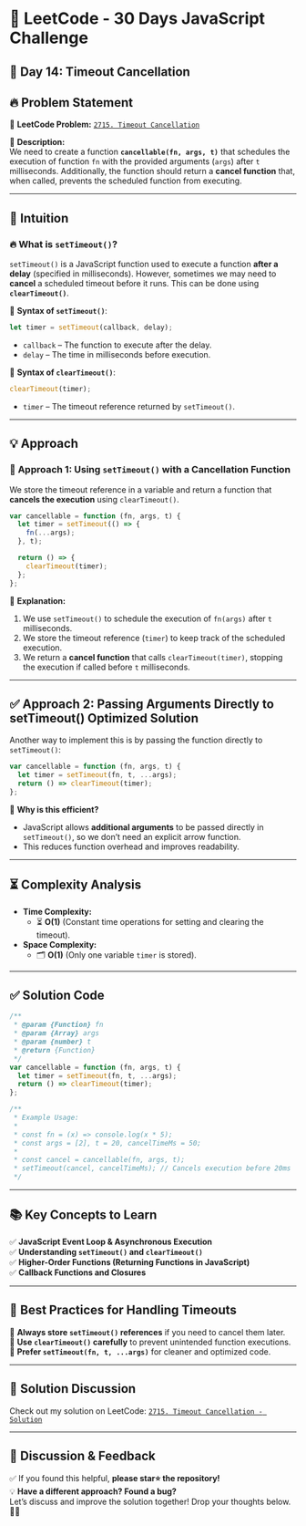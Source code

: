 # 🚀 **LeetCode - 30 Days JavaScript Challenge**

## 📅 **Day 14: Timeout Cancellation**

## 🔥 **Problem Statement**

🔗 **LeetCode Problem:** [`2715. Timeout Cancellation`](https://leetcode.com/problems/timeout-cancellation/description)

📌 **Description:**  
We need to create a function **`cancellable(fn, args, t)`** that schedules the execution of function `fn` with the provided arguments (`args`) after `t` milliseconds. Additionally, the function should return a **cancel function** that, when called, prevents the scheduled function from executing.

---

## 🧠 **Intuition**

### 🔥 **What is `setTimeout()`?**

`setTimeout()` is a JavaScript function used to execute a function **after a delay** (specified in milliseconds). However, sometimes we may need to **cancel** a scheduled timeout before it runs. This can be done using **`clearTimeout()`**.

🔹 **Syntax of `setTimeout()`**:

```javascript
let timer = setTimeout(callback, delay);
```

- `callback` – The function to execute after the delay.
- `delay` – The time in milliseconds before execution.

🔹 **Syntax of `clearTimeout()`**:

```javascript
clearTimeout(timer);
```

- `timer` – The timeout reference returned by `setTimeout()`.

---

## 💡 **Approach**

### 🔹 **Approach 1: Using `setTimeout()` with a Cancellation Function**

We store the timeout reference in a variable and return a function that **cancels the execution** using `clearTimeout()`.

```javascript
var cancellable = function (fn, args, t) {
  let timer = setTimeout(() => {
    fn(...args);
  }, t);

  return () => {
    clearTimeout(timer);
  };
};
```

📌 **Explanation:**

1. We use `setTimeout()` to schedule the execution of `fn(args)` after `t` milliseconds.
2. We store the timeout reference (`timer`) to keep track of the scheduled execution.
3. We return a **cancel function** that calls `clearTimeout(timer)`, stopping the execution if called before `t` milliseconds.

---

## ✅ Approach 2: Passing Arguments Directly to setTimeout() **Optimized Solution**

Another way to implement this is by passing the function directly to `setTimeout()`:

```javascript
var cancellable = function (fn, args, t) {
  let timer = setTimeout(fn, t, ...args);
  return () => clearTimeout(timer);
};
```

📌 **Why is this efficient?**

- JavaScript allows **additional arguments** to be passed directly in `setTimeout()`, so we don’t need an explicit arrow function.
- This reduces function overhead and improves readability.

---

## ⏳ **Complexity Analysis**

- **Time Complexity:**
  - ⏳ **O(1)** (Constant time operations for setting and clearing the timeout).
- **Space Complexity:**
  - 🗂️ **O(1)** (Only one variable `timer` is stored).

---

## ✅ **Solution Code**

```javascript
/**
 * @param {Function} fn
 * @param {Array} args
 * @param {number} t
 * @return {Function}
 */
var cancellable = function (fn, args, t) {
  let timer = setTimeout(fn, t, ...args);
  return () => clearTimeout(timer);
};

/**
 * Example Usage:
 *
 * const fn = (x) => console.log(x * 5);
 * const args = [2], t = 20, cancelTimeMs = 50;
 *
 * const cancel = cancellable(fn, args, t);
 * setTimeout(cancel, cancelTimeMs); // Cancels execution before 20ms
 */
```

---

## 📚 **Key Concepts to Learn**

✅ **JavaScript Event Loop & Asynchronous Execution**  
✅ **Understanding `setTimeout()` and `clearTimeout()`**  
✅ **Higher-Order Functions (Returning Functions in JavaScript)**  
✅ **Callback Functions and Closures**

---

## 🚀 **Best Practices for Handling Timeouts**

🔹 **Always store `setTimeout()` references** if you need to cancel them later.  
🔹 **Use `clearTimeout()` carefully** to prevent unintended function executions.  
🔹 **Prefer `setTimeout(fn, t, ...args)`** for cleaner and optimized code.

---

## 🔗 **Solution Discussion**

Check out my solution on LeetCode: [`2715. Timeout Cancellation - Solution`](https://leetcode.com/problems/timeout-cancellation/solutions/6589770/2715leetcode-timeout-cancellation-soluti-jhx3)

---

## 💬 **Discussion & Feedback**

✅ If you found this helpful, **please star⭐ the repository!**  
💡 **Have a different approach? Found a bug?**  
Let’s discuss and improve the solution together! Drop your thoughts below. 🚀🔥
